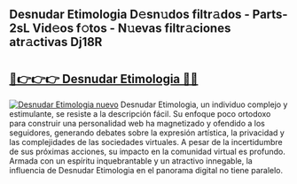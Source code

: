 ## Desnudar Etimologia D𝚎sn𝚞dos filtr𝚊dos - Parts-2sL Vid𝚎os f𝚘tos - N𝚞evas filtr𝚊ciones atr𝚊ctivas Dj18R

# <h2><a href="http://mb9plf.tromn.icu/?c=Desnudar+Etimologia">🔗👉👉👉 Desnudar Etimologia 🔗🔗</a></h2>

[![Desnudar Etimologia nuevo](https://i.imgur.com/pEAQMta.gif)](http://mb9plf.tromn.icu/?c=Desnudar+Etimologia)
Desnudar Etimologia, un individuo complejo y estimulante, se resiste a la descripción fácil. Su enfoque poco ortodoxo para construir una personalidad web ha magnetizado y ofendido a los seguidores, generando debates sobre la expresión artística, la privacidad y las complejidades de las sociedades virtuales. A pesar de la incertidumbre de sus próximas acciones, su impacto en la comunidad virtual es profundo. Armada con un espíritu inquebrantable y un atractivo innegable, la influencia de Desnudar Etimologia en el panorama digital no tiene paralelo.
